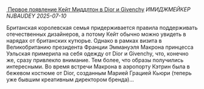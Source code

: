 <!--2025-07-10 16:05:43-->
<div class="yb">
  <div class="inlbl text">
  <p class="table preview">
    <a class="trow nodecor" href="https://dzen.ru/a/aG-LgbOhNn7VvcsB">
      <img src="https://avatars.dzeninfra.ru/get-zen_doc/271828/pub_686f8b81b3a1367ed5bdcb01_686f8f54c776771f4c84d049/smart_crop_344x194" alt="">
    </a>
    <a class="trow nodecor" href="https://dzen.ru/a/aG-LgbOhNn7VvcsB"><span class="inlbl">Первое появление Кейт Миддлтон в Dior и Givenchy</span></a>
    <i class="trow smaller2"><span class="inlbl">ИМИДЖМЕЙКЕР NJBAUDEY</span></i>
    <i class="trow smaller3">2025-07-10</i>
  </p>
  </div>
  <div class="inlbl text smaller1">Британская королевская семья придерживается правила поддерживать отечественных дизайнеров, а потому Кейт обычно можно увидеть в нарядах от британских кутюрье. Однако в рамках визита в Великобританию президента Франции Эммануэля Макрона принцесса Уэльская примерила на себя одежду от Dior и Givenchy, что, конечно же, сразу привлекло внимание. Тем более, что образы получились интересными. Во время встречи Макрона в аэропорту Кэтрин была в бежевом костюме от Dior, созданным Марией Грацией Кьюри (теперь уже бывшим креативным директором бренда)...</div>
</div>

